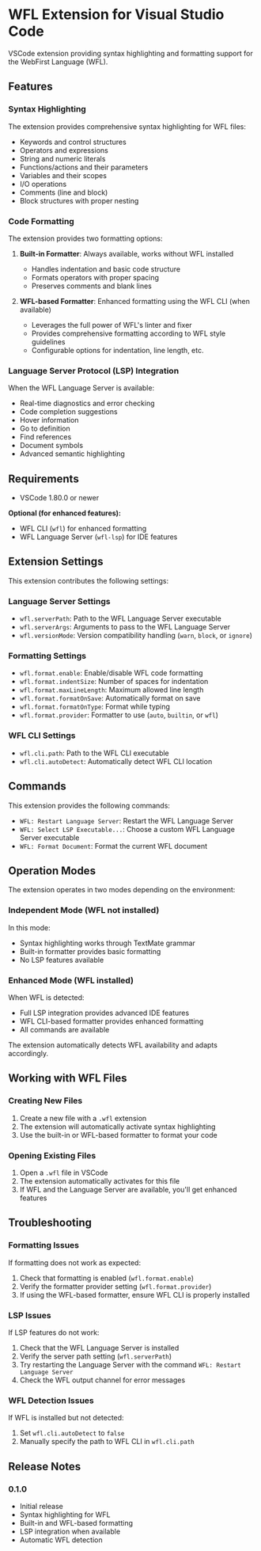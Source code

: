 # WFL Extension for Visual Studio Code

VSCode extension providing syntax highlighting and formatting support for the WebFirst Language (WFL).

## Features

### Syntax Highlighting

The extension provides comprehensive syntax highlighting for WFL files:

- Keywords and control structures
- Operators and expressions
- String and numeric literals
- Functions/actions and their parameters
- Variables and their scopes
- I/O operations
- Comments (line and block)
- Block structures with proper nesting

### Code Formatting

The extension provides two formatting options:

1. **Built-in Formatter**: Always available, works without WFL installed
   - Handles indentation and basic code structure
   - Formats operators with proper spacing
   - Preserves comments and blank lines

2. **WFL-based Formatter**: Enhanced formatting using the WFL CLI (when available)
   - Leverages the full power of WFL's linter and fixer
   - Provides comprehensive formatting according to WFL style guidelines
   - Configurable options for indentation, line length, etc.

### Language Server Protocol (LSP) Integration

When the WFL Language Server is available:

- Real-time diagnostics and error checking
- Code completion suggestions
- Hover information
- Go to definition
- Find references
- Document symbols
- Advanced semantic highlighting

## Requirements

- VSCode 1.80.0 or newer

**Optional (for enhanced features):**
- WFL CLI (`wfl`) for enhanced formatting
- WFL Language Server (`wfl-lsp`) for IDE features

## Extension Settings

This extension contributes the following settings:

### Language Server Settings

* `wfl.serverPath`: Path to the WFL Language Server executable
* `wfl.serverArgs`: Arguments to pass to the WFL Language Server
* `wfl.versionMode`: Version compatibility handling (`warn`, `block`, or `ignore`)

### Formatting Settings

* `wfl.format.enable`: Enable/disable WFL code formatting
* `wfl.format.indentSize`: Number of spaces for indentation
* `wfl.format.maxLineLength`: Maximum allowed line length
* `wfl.format.formatOnSave`: Automatically format on save
* `wfl.format.formatOnType`: Format while typing
* `wfl.format.provider`: Formatter to use (`auto`, `builtin`, or `wfl`)

### WFL CLI Settings

* `wfl.cli.path`: Path to the WFL CLI executable
* `wfl.cli.autoDetect`: Automatically detect WFL CLI location

## Commands

This extension provides the following commands:

* `WFL: Restart Language Server`: Restart the WFL Language Server
* `WFL: Select LSP Executable...`: Choose a custom WFL Language Server executable
* `WFL: Format Document`: Format the current WFL document

## Operation Modes

The extension operates in two modes depending on the environment:

### Independent Mode (WFL not installed)

In this mode:
- Syntax highlighting works through TextMate grammar
- Built-in formatter provides basic formatting
- No LSP features available

### Enhanced Mode (WFL installed)

When WFL is detected:
- Full LSP integration provides advanced IDE features
- WFL CLI-based formatter provides enhanced formatting
- All commands are available

The extension automatically detects WFL availability and adapts accordingly.

## Working with WFL Files

### Creating New Files

1. Create a new file with a `.wfl` extension
2. The extension will automatically activate syntax highlighting
3. Use the built-in or WFL-based formatter to format your code

### Opening Existing Files

1. Open a `.wfl` file in VSCode
2. The extension automatically activates for this file
3. If WFL and the Language Server are available, you'll get enhanced features

## Troubleshooting

### Formatting Issues

If formatting does not work as expected:

1. Check that formatting is enabled (`wfl.format.enable`)
2. Verify the formatter provider setting (`wfl.format.provider`)
3. If using the WFL-based formatter, ensure WFL CLI is properly installed

### LSP Issues

If LSP features do not work:

1. Check that the WFL Language Server is installed
2. Verify the server path setting (`wfl.serverPath`)
3. Try restarting the Language Server with the command `WFL: Restart Language Server`
4. Check the WFL output channel for error messages

### WFL Detection Issues

If WFL is installed but not detected:

1. Set `wfl.cli.autoDetect` to `false`
2. Manually specify the path to WFL CLI in `wfl.cli.path`

## Release Notes

### 0.1.0

- Initial release
- Syntax highlighting for WFL
- Built-in and WFL-based formatting
- LSP integration when available
- Automatic WFL detection
